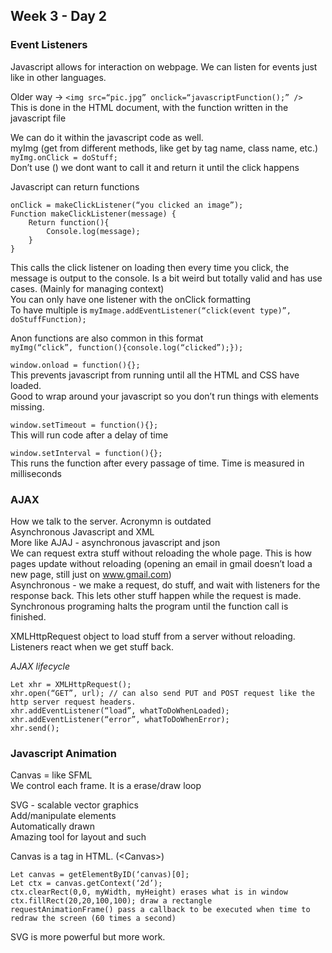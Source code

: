## Week 3 - Day 2
### Event Listeners
Javascript allows for interaction on webpage. We can listen for events just like in other languages.  

Older way -> ```<img src=“pic.jpg” onclick=“javascriptFunction();” />```  
This is done in the HTML document, with the function written in the javascript file

We can do it within the javascript code as well.  
myImg (get from different methods, like get by tag name, class name, etc.)  
```myImg.onClick = doStuff;```  
Don’t use () we dont want to call it and return it until the click happens  

Javascript can return functions

```
onClick = makeClickListener(“you clicked an image”);
Function makeClickListener(message) {
    Return function(){
        Console.log(message);
    }
}
```

This calls the click listener on loading then every time you click, the message is output to the console. Is a bit weird but totally valid and has use cases.   (Mainly for managing context)  
You can only have one listener with the onClick formatting  
To have multiple is ```myImage.addEventListener(“click(event type)”, doStuffFunction);```

Anon functions are also common in this format  
```myImg(“click”, function(){console.log(“clicked”);});```   

```window.onload = function(){};```  
This prevents javascript from running until all the HTML and CSS have loaded.  
Good to wrap around your javascript so you don’t run things with elements missing.  

```window.setTimeout = function(){};```  
This will run code after a delay of time 

```window.setInterval = function(){};```  
This runs the function after every passage of time. Time is measured in milliseconds

### AJAX
How we talk to the server. Acronymn is outdated  
Asynchronous Javascript and XML  
More like AJAJ - asynchronous javascript and json  
We can request extra stuff without reloading the whole page. This is how pages update without reloading (opening an email in gmail doesn’t load a new page, still just on www.gmail.com)  
Asynchronous - we make a request, do stuff, and wait with listeners for the response back. This lets other stuff happen while the request is made.  Synchronous programing halts the program until the function call is finished.  

XMLHttpRequest object to load stuff from a server without reloading. 
Listeners react when we get stuff back. 

*AJAX lifecycle*

```
Let xhr = XMLHttpRequest();
xhr.open(“GET”, url); // can also send PUT and POST request like the http server request headers.
xhr.addEventListener(“load”, whatToDoWhenLoaded);
xhr.addEventListener(“error”, whatToDoWhenError);
xhr.send();
```

### Javascript Animation
Canvas = like SFML  
We control each frame. It is a erase/draw loop  

SVG - scalable vector graphics  
Add/manipulate elements  
Automatically drawn  
Amazing tool for layout and such  

Canvas is a tag in HTML. (\<Canvas>)  

```
Let canvas = getElementByID(‘canvas)[0];
Let ctx = canvas.getContext(‘2d’);
ctx.clearRect(0,0, myWidth, myHeight) erases what is in window
ctx.fillRect(20,20,100,100); draw a rectangle
requestAnimationFrame() pass a callback to be executed when time to redraw the screen (60 times a second)
```

SVG is more powerful but more work. 